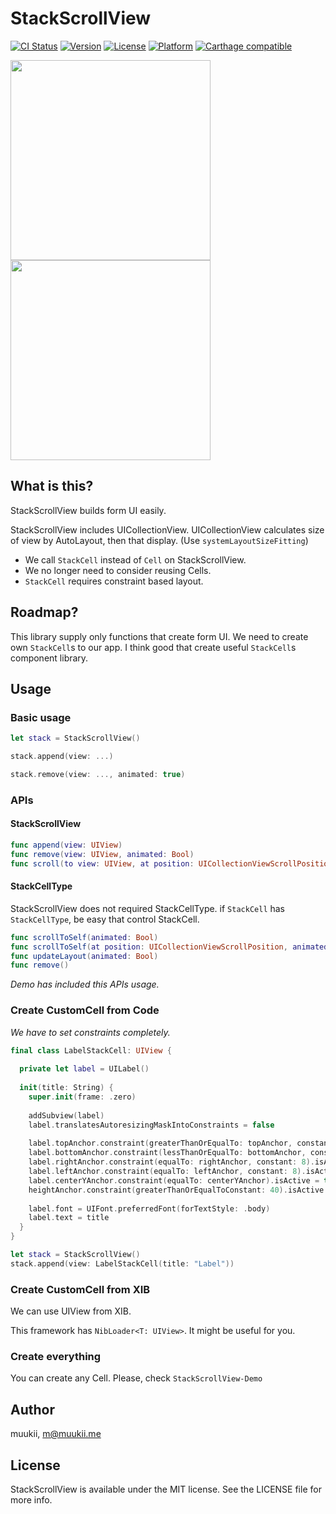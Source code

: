 # StackScrollView

[![CI Status](http://img.shields.io/travis/muukii/StackScrollView.svg?style=flat)](https://travis-ci.org/muukii/StackScrollView)
[![Version](https://img.shields.io/cocoapods/v/StackScrollView.svg?style=flat)](http://cocoapods.org/pods/StackScrollView)
[![License](https://img.shields.io/cocoapods/l/StackScrollView.svg?style=flat)](http://cocoapods.org/pods/StackScrollView)
[![Platform](https://img.shields.io/cocoapods/p/StackScrollView.svg?style=flat)](http://cocoapods.org/pods/StackScrollView)
[![Carthage compatible](https://img.shields.io/badge/Carthage-compatible-4BC51D.svg?style=flat)](https://github.com/Carthage/Carthage)

<img width=320 src="Resources/shot.png"><img width=320 src="Resources/sample.gif">

## What is this?

StackScrollView builds form UI easily.

StackScrollView includes UICollectionView.
UICollectionView calculates size of view by AutoLayout, then that display.
(Use `systemLayoutSizeFitting`)

- We call `StackCell` instead of `Cell` on StackScrollView.
- We no longer need to consider reusing Cells.
- `StackCell` requires constraint based layout.

## Roadmap?

This library supply only functions that create form UI.
We need to create own `StackCell`s to our app.
I think good that create useful `StackCell`s component library.

## Usage

### Basic usage

```swift
let stack = StackScrollView()

stack.append(view: ...)

stack.remove(view: ..., animated: true)
```

### APIs

#### StackScrollView

```swift
func append(view: UIView)
func remove(view: UIView, animated: Bool)
func scroll(to view: UIView, at position: UICollectionViewScrollPosition, animated: Bool)
```

#### StackCellType

StackScrollView does not required StackCellType.
if `StackCell` has `StackCellType`, be easy that control StackCell.

```swift
func scrollToSelf(animated: Bool)
func scrollToSelf(at position: UICollectionViewScrollPosition, animated: Bool)
func updateLayout(animated: Bool)
func remove()
```

*Demo has included this APIs usage.*

### Create CustomCell from Code

*We have to set constraints completely.*

```swift
final class LabelStackCell: UIView {
  
  private let label = UILabel()
  
  init(title: String) {
    super.init(frame: .zero)
    
    addSubview(label)
    label.translatesAutoresizingMaskIntoConstraints = false
    
    label.topAnchor.constraint(greaterThanOrEqualTo: topAnchor, constant: 8).isActive = true
    label.bottomAnchor.constraint(lessThanOrEqualTo: bottomAnchor, constant: 8).isActive = true
    label.rightAnchor.constraint(equalTo: rightAnchor, constant: 8).isActive = true
    label.leftAnchor.constraint(equalTo: leftAnchor, constant: 8).isActive = true
    label.centerYAnchor.constraint(equalTo: centerYAnchor).isActive = true
    heightAnchor.constraint(greaterThanOrEqualToConstant: 40).isActive = true
    
    label.font = UIFont.preferredFont(forTextStyle: .body)
    label.text = title
  }
}
```

```swift
let stack = StackScrollView()
stack.append(view: LabelStackCell(title: "Label"))
```

### Create CustomCell from XIB

We can use UIView from XIB.

This framework has `NibLoader<T: UIView>`.
It might be useful for you.

### Create everything

You can create any Cell.
Please, check `StackScrollView-Demo`

## Author

muukii, m@muukii.me

## License

StackScrollView is available under the MIT license. See the LICENSE file for more info.
